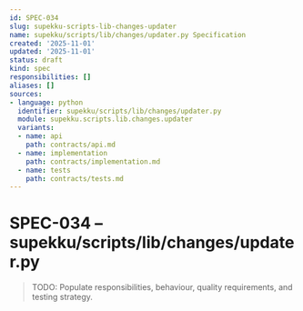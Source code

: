 ```yaml
---
id: SPEC-034
slug: supekku-scripts-lib-changes-updater
name: supekku/scripts/lib/changes/updater.py Specification
created: '2025-11-01'
updated: '2025-11-01'
status: draft
kind: spec
responsibilities: []
aliases: []
sources:
- language: python
  identifier: supekku/scripts/lib/changes/updater.py
  module: supekku.scripts.lib.changes.updater
  variants:
  - name: api
    path: contracts/api.md
  - name: implementation
    path: contracts/implementation.md
  - name: tests
    path: contracts/tests.md
---
```


# SPEC-034 – supekku/scripts/lib/changes/updater.py

> TODO: Populate responsibilities, behaviour, quality requirements, and testing strategy.
